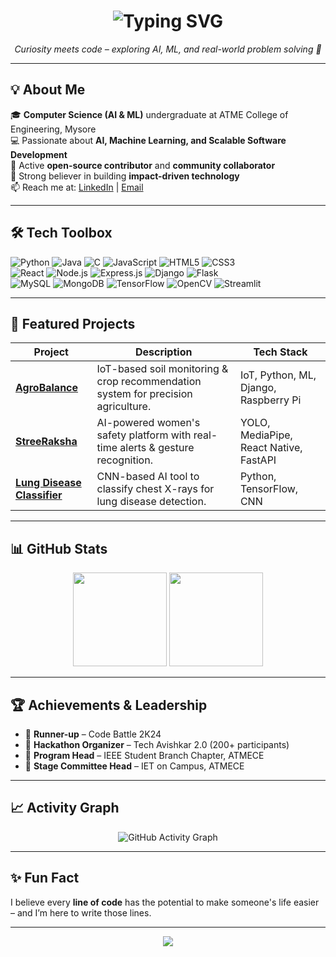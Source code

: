 <!-- Animated Header -->
<h1 align="center">
  <img src="https://readme-typing-svg.herokuapp.com?font=Fira+Code&pause=1000&color=ff6ec4&center=true&vCenter=true&width=435&lines=Hi+I'm+Amruta+Salagare!+👋;AI+%26+ML+Engineer+in+the+Making;Open-Source+Contributor;Always+Learning+%26+Building" alt="Typing SVG" />
</h1>

<p align="center">
  <em>Curiosity meets code – exploring AI, ML, and real-world problem solving 🚀</em>
</p>

---

## 💡 About Me  

🎓 **Computer Science (AI & ML)** undergraduate at ATME College of Engineering, Mysore  
💻 Passionate about **AI, Machine Learning, and Scalable Software Development**  
🤝 Active **open-source contributor** and **community collaborator**  
🎯 Strong believer in building **impact-driven technology**  
📫 Reach me at: [LinkedIn](https://www.linkedin.com/in/amruta-salagare-3a171325b/) | [Email](mailto:amrutasalagare2609@gmail.com)  

---

## 🛠 Tech Toolbox  

![Python](https://img.shields.io/badge/-Python-3776AB?logo=python&logoColor=white&style=flat-square)
![Java](https://img.shields.io/badge/-Java-007396?logo=java&logoColor=white&style=flat-square)
![C](https://img.shields.io/badge/-C-A8B9CC?logo=c&logoColor=black&style=flat-square)
![JavaScript](https://img.shields.io/badge/-JavaScript-F7DF1E?logo=javascript&logoColor=black&style=flat-square)
![HTML5](https://img.shields.io/badge/-HTML5-E34F26?logo=html5&logoColor=white&style=flat-square)
![CSS3](https://img.shields.io/badge/-CSS3-1572B6?logo=css3&logoColor=white&style=flat-square)  
![React](https://img.shields.io/badge/-React-61DAFB?logo=react&logoColor=black&style=flat-square)
![Node.js](https://img.shields.io/badge/-Node.js-339933?logo=node.js&logoColor=white&style=flat-square)
![Express.js](https://img.shields.io/badge/-Express.js-000000?logo=express&logoColor=white&style=flat-square)
![Django](https://img.shields.io/badge/-Django-092E20?logo=django&logoColor=white&style=flat-square)
![Flask](https://img.shields.io/badge/-Flask-000000?logo=flask&logoColor=white&style=flat-square)  
![MySQL](https://img.shields.io/badge/-MySQL-4479A1?logo=mysql&logoColor=white&style=flat-square)
![MongoDB](https://img.shields.io/badge/-MongoDB-47A248?logo=mongodb&logoColor=white&style=flat-square)
![TensorFlow](https://img.shields.io/badge/-TensorFlow-FF6F00?logo=tensorflow&logoColor=white&style=flat-square)
![OpenCV](https://img.shields.io/badge/-OpenCV-5C3EE8?logo=opencv&logoColor=white&style=flat-square)
![Streamlit](https://img.shields.io/badge/-Streamlit-FF4B4B?logo=streamlit&logoColor=white&style=flat-square)  

---

## 🌟 Featured Projects  

| Project | Description | Tech Stack |
|---------|-------------|------------|
| [**AgroBalance**](https://github.com/AmrutaSalagare/agrobalance) | IoT-based soil monitoring & crop recommendation system for precision agriculture. | IoT, Python, ML, Django, Raspberry Pi |
| [**StreeRaksha**](https://github.com/AmrutaSalagare/streeraksha) | AI-powered women's safety platform with real-time alerts & gesture recognition. | YOLO, MediaPipe, React Native, FastAPI |
| [**Lung Disease Classifier**](https://github.com/AmrutaSalagare/lung-disease-classifier) | CNN-based AI tool to classify chest X-rays for lung disease detection. | Python, TensorFlow, CNN |

---

## 📊 GitHub Stats  

<p align="center">
  <img src="https://github-readme-stats.vercel.app/api?username=AmrutaSalagare&show_icons=true&theme=radical" height="150" />
  <img src="https://github-readme-streak-stats.herokuapp.com/?user=AmrutaSalagare&theme=radical" height="150" />
</p>

---

## 🏆 Achievements & Leadership  

- 🏅 **Runner-up** – Code Battle 2K24  
- 🎤 **Hackathon Organizer** – Tech Avishkar 2.0 (200+ participants)  
- 📌 **Program Head** – IEEE Student Branch Chapter, ATMECE  
- 🎯 **Stage Committee Head** – IET on Campus, ATMECE  

---

## 📈 Activity Graph  

<p align="center">
  <img src="https://github-readme-activity-graph.vercel.app/graph?username=AmrutaSalagare&bg_color=1a1b27&color=ff6ec4&line=7873f5&point=ffffff&area=true&hide_border=true" alt="GitHub Activity Graph" />
</p>

---

## ✨ Fun Fact  

I believe every **line of code** has the potential to make someone's life easier – and I’m here to write those lines.  

---

<p align="center">
  <img src="https://capsule-render.vercel.app/api?type=waving&color=0:7873f5,100:ff6ec4&height=120&section=footer"/>
</p>
